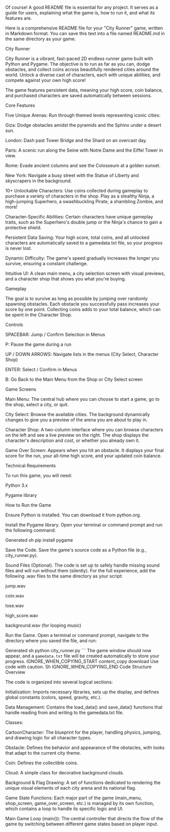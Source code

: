 Of course! A good README file is essential for any project. It serves as a guide for users, explaining what the game is, how to run it, and what its features are.

Here is a comprehensive README file for your "City Runner" game, written in Markdown format. You can save this text into a file named README.md in the same directory as your game.

City Runner

City Runner is a vibrant, fast-paced 2D endless runner game built with Python and Pygame. The objective is to run as far as you can, dodge obstacles, and collect coins across beautifully rendered cities around the world. Unlock a diverse cast of characters, each with unique abilities, and compete against your own high score!

The game features persistent data, meaning your high score, coin balance, and purchased characters are saved automatically between sessions.

Core Features

Five Unique Arenas: Run through themed levels representing iconic cities:

Giza: Dodge obstacles amidst the pyramids and the Sphinx under a desert sun.

London: Dash past Tower Bridge and the Shard on an overcast day.

Paris: A scenic run along the Seine with Notre Dame and the Eiffel Tower in view.

Rome: Evade ancient columns and see the Colosseum at a golden sunset.

New York: Navigate a busy street with the Statue of Liberty and skyscrapers in the background.

10+ Unlockable Characters: Use coins collected during gameplay to purchase a variety of characters in the shop. Play as a stealthy Ninja, a high-jumping Superhero, a swashbuckling Pirate, a shambling Zombie, and more!

Character-Specific Abilities: Certain characters have unique gameplay traits, such as the Superhero's double jump or the Ninja's chance to gain a protective shield.

Persistent Data Saving: Your high score, total coins, and all unlocked characters are automatically saved to a gamedata.txt file, so your progress is never lost.

Dynamic Difficulty: The game's speed gradually increases the longer you survive, ensuring a constant challenge.

Intuitive UI: A clean main menu, a city selection screen with visual previews, and a character shop that shows you what you're buying.

Gameplay

The goal is to survive as long as possible by jumping over randomly spawning obstacles. Each obstacle you successfully pass increases your score by one point. Collecting coins adds to your total balance, which can be spent in the Character Shop.

Controls

SPACEBAR: Jump / Confirm Selection in Menus

P: Pause the game during a run

UP / DOWN ARROWS: Navigate lists in the menus (City Select, Character Shop)

ENTER: Select / Confirm in Menus

B: Go Back to the Main Menu from the Shop or City Select screen

Game Screens

Main Menu: The central hub where you can choose to start a game, go to the shop, select a city, or quit.

City Select: Browse the available cities. The background dynamically changes to give you a preview of the arena you are about to play in.

Character Shop: A two-column interface where you can browse characters on the left and see a live preview on the right. The shop displays the character's description and cost, or whether you already own it.

Game Over Screen: Appears when you hit an obstacle. It displays your final score for the run, your all-time high score, and your updated coin balance.

Technical Requirements

To run this game, you will need:

Python 3.x

Pygame library

How to Run the Game

Ensure Python is installed. You can download it from python.org.

Install the Pygame library. Open your terminal or command prompt and run the following command:

Generated sh
pip install pygame


Save the Code. Save the game's source code as a Python file (e.g., city_runner.py).

Sound Files (Optional). The code is set up to safely handle missing sound files and will run without them (silently). For the full experience, add the following .wav files to the same directory as your script:

jump.wav

coin.wav

lose.wav

high_score.wav

background.wav (for looping music)

Run the Game. Open a terminal or command prompt, navigate to the directory where you saved the file, and run:

Generated sh
python city_runner.py
```    The game window should now appear, and a `gamedata.txt` file will be created automatically to store your progress.
IGNORE_WHEN_COPYING_START
content_copy
download
Use code with caution.
Sh
IGNORE_WHEN_COPYING_END
Code Structure Overview

The code is organized into several logical sections:

Initialization: Imports necessary libraries, sets up the display, and defines global constants (colors, speed, gravity, etc.).

Data Management: Contains the load_data() and save_data() functions that handle reading from and writing to the gamedata.txt file.

Classes:

CartoonCharacter: The blueprint for the player, handling physics, jumping, and drawing logic for all character types.

Obstacle: Defines the behavior and appearance of the obstacles, with looks that adapt to the current city theme.

Coin: Defines the collectible coins.

Cloud: A simple class for decorative background clouds.

Background & Flag Drawing: A set of functions dedicated to rendering the unique visual elements of each city arena and its national flag.

Game State Functions: Each major part of the game (main_menu, shop_screen, game_over_screen, etc.) is managed by its own function, which contains a loop to handle its specific logic and UI.

Main Game Loop (main()): The central controller that directs the flow of the game by switching between different game states based on player input.
